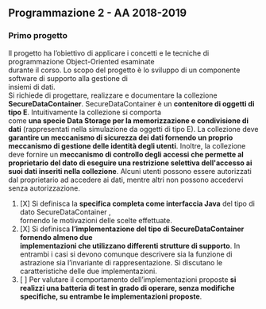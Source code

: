 ## Programmazione 2 - AA 2018-2019
### Primo progetto

Il	progetto	ha	l’obiettivo	di	applicare	i	concetti	e	le	tecniche	di	programmazione	Object-Oriented	esaminate	
durante	il	corso.	Lo	scopo	del	progetto	è	lo	sviluppo	di	un	componente	software	di	supporto	alla	gestione	di	
insiemi di	dati.	
Si	 richiede	 di	 progettare,	 realizzare	 e	 documentare	 la	 collezione **SecureDataContainer<E>**.	
SecureDataContainer<E>	 è	 un	 **contenitore	 di	 oggetti di	 tipo	 E**.	 Intuitivamente	 la collezione	 si	 comporta	
come	**una	specie	Data	Storage per	la	memorizzazione	e	condivisione	di	dati**	(rappresentati	nella	simulazione	
da	oggetti	di	tipo	E).		La	collezione	deve	**garantire	un	meccanismo	di	sicurezza	dei	dati	fornendo	un	proprio	
meccanismo di	gestione	delle	identità degli	 utenti**.	Inoltre,	la collezione deve fornire un **meccanismo di
controllo degli accessi che permette al proprietario del dato di eseguire una restrizione selettiva
dell'accesso ai suoi dati inseriti nella collezione**. Alcuni utenti possono essere autorizzati dal proprietario
ad accedere ai dati, mentre altri non possono accedervi senza autorizzazione.

1. [X] Si	definisca la	**specifica	completa	come interfaccia Java** del	 tipo	di	dato	SecureDataContainer<E>	,	
fornendo le	motivazioni delle	scelte	effettuate.
2. [X] Si	 definisca **l’implementazione	 del	 tipo	 di	 SecureDataContainer<E>	 fornendo almeno	 due	
implementazioni	 che	 utilizzano	 differenti	 strutture	 di	 supporto**.	 In	 entrambi	 i	 casi	 si devono
comunque	descrivere	sia	la	funzione	di	astrazione	sia	l’invariante	di	rappresentazione.	 Si	discutano
le	caratteristiche	delle	due	implementazioni.
3. [ ] Per	 valutare	 il	 comportamento	 dell’implementazioni proposte **si	 realizzi una	 batteria	 di	 test	 in	 grado	 di	
operare,	senza	modifiche	specifiche,	su	entrambe	le	implementazioni	proposte**.
